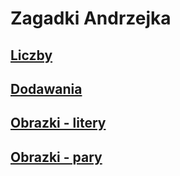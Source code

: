 # Zagadki Andrzejka

## [Liczby](liczby.html)

## [Dodawania](dodawanie.html)

## [Obrazki - litery](obrazki.html)

## [Obrazki - pary](obrazki-pary.html)

